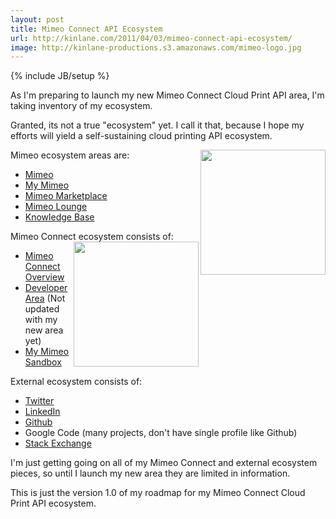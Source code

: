 ```yaml
---
layout: post
title: Mimeo Connect API Ecosystem
url: http://kinlane.com/2011/04/03/mimeo-connect-api-ecosystem/
image: http://kinlane-productions.s3.amazonaws.com/mimeo-logo.jpg
---
```

{% include JB/setup %}
<p>
     As I'm preparing to launch my new Mimeo Connect Cloud Print API area, I'm taking inventory of my ecosystem.
</p>

<p>
     Granted, its not a true "ecosystem" yet. I call it that, because I hope my efforts will yield a self-sustaining cloud printing API ecosystem.
</p>

<p>
     Mimeo ecosystem areas are:<img src="http://kinlane-productions.s3.amazonaws.com/mimeo-logo.jpg"  width="200" align="right" />
</p>
<ul class="mainlist">
     <li>
          <a title="Mimeo" href="http://www.mimeo.com">Mimeo</a>
     </li>
     <li>
          <a title="My Mimeo" href="https://my.mimeo.com/">My Mimeo</a>
     </li>
     <li>
          <a title="Mimeo Marketplace" href="http://www.mimeo.com/solutions/mimeo-marketplace.php">Mimeo Marketplace</a>
     </li>
     <li>
          <a title="Mimeo Lounge" href="http://lounge.mimeo.com/">Mimeo Lounge</a>
     </li>
     <li>
          <a title="Knowledge Base" href="http://kb.mimeo.com/">Knowledge Base</a>
     </li>
</ul>
<p>
     Mimeo Connect ecosystem consists of:<img src="http://kinlane-productions.s3.amazonaws.com/mimeo/mimeo_connect_logo.jpg"  width="200" align="right" />
</p>
<ul class="mainlist">
     <li>
          <a title="Mimeo Connect Overview" href="http://www.mimeo.com/solutions/mimeo-connect.php">Mimeo Connect Overview</a>
     </li>
     <li>
          <a title="Developer Area" href="http://developer.mimeo.com/">Developer Area</a> (Not updated with my new area yet)
     </li>
     <li>
          <a title="My Mimeo Sandbox" href="https://my.sandbox.mimeo.com/">My Mimeo Sandbox</a>
     </li>
</ul>
<p>
     External ecosystem consists of:
</p>
<ul class="mainlist">
     <li>
          <a title="Twitter" href="http://twitter.com/#!/mimeoconnect">Twitter</a>
     </li>
     <li>
          <a title="LinkedIn" href="http://www.linkedin.com/pub/kin-lane/28/188/643">LinkedIn</a>
     </li>
     <li>
          <a title="Github" href="https://github.com/mimeoconnect">Github</a>
     </li>
     <li>Google Code (many projects, don't have single profile like Github)
     </li>
     <li>
          <a title="Stack Exchange" href="http://stackoverflow.com/users/667652/mimeo-connect">Stack Exchange</a>
     </li>
</ul>
<p>
     I'm just getting going on all of my Mimeo Connect and external ecosystem pieces, so until I launch my new area they are limited in information.
</p>

<p>
     This is just the version 1.0 of my roadmap for my Mimeo Connect Cloud Print API ecosystem.
</p>
